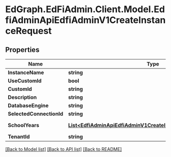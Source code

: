 # EdGraph.EdFiAdmin.Client.Model.EdfiAdminApiEdfiAdminV1CreateInstanceRequest

## Properties

Name | Type | Description | Notes
------------ | ------------- | ------------- | -------------
**InstanceName** | **string** | Details | [optional] 
**UseCustomId** | **bool** |  | [optional] 
**CustomId** | **string** |  | [optional] 
**Description** | **string** |  | [optional] 
**DatabaseEngine** | **string** | Connection | [optional] 
**SelectedConnectionId** | **string** |  | [optional] 
**SchoolYears** | [**List&lt;EdfiAdminApiEdfiAdminV1CreateInstanceRequestSchoolYear&gt;**](EdfiAdminApiEdfiAdminV1CreateInstanceRequestSchoolYear.md) | School Years | [optional] [readonly] 
**TenantId** | **string** | Metadata | [optional] 

[[Back to Model list]](../README.md#documentation-for-models) [[Back to API list]](../README.md#documentation-for-api-endpoints) [[Back to README]](../README.md)

